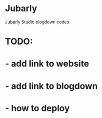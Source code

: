 # Jubarly
Jubarly Studio blogdown codes

# TODO:
# - add link to website
# - add link to blogdown
# - how to deploy